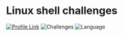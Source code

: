 # Linux shell challenges
[![Profile Link](https://img.shields.io/badge/hackerRank-profile_link-brightgreen.svg)](https://www.hackerrank.com/weozUA) ![Challenges](https://img.shields.io/badge/Challenges-30_solved-orange.svg)
![Language](https://img.shields.io/badge/Language-Bash-7873ae.svg)